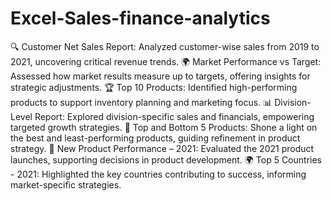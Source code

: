 # Excel-Sales-finance-analytics

🔍 Customer Net Sales Report: Analyzed customer-wise sales from 2019 to 2021, uncovering critical revenue trends.
🌍 Market Performance vs Target: Assessed how market results measure up to targets, offering insights for strategic adjustments.
🏆 Top 10 Products: Identified high-performing products to support inventory planning and marketing focus.
📊 Division-Level Report: Explored division-specific sales and financials, empowering targeted growth strategies.
🎯 Top and Bottom 5 Products: Shone a light on the best and least-performing products, guiding refinement in product strategy.
🚀 New Product Performance – 2021: Evaluated the 2021 product launches, supporting decisions in product development.
🌍 Top 5 Countries - 2021: Highlighted the key countries contributing to success, informing market-specific strategies.
